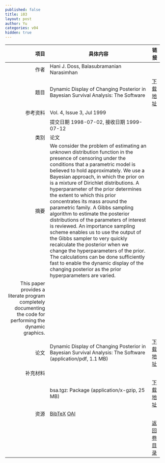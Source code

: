 ```yaml
---
published: false
title: i03
layout: post
author: Yu
categories: v04
hidden: true
---
```


| 项目 | 具体内容 | 链接 |
|---:|---|---|
| 作者 | Hani J. Doss, Balasubramanian Narasimhan| |
| 题目 |Dynamic Display of Changing Posterior in Bayesian Survival Analysis: The Software | [下载地址](http://www.jstatsoft.org/v04/i03/paper) |
| 参考资料 |Vol. 4, Issue 3, Jul 1999 | |
| | 提交日期 1998-07-02, 接收日期 1999-07-12| | 
| 类别 | 论文| |
| 摘要 | We consider the problem of estimating an unknown distribution function in the presence of censoring under the conditions that a parametric model is believed to hold approximately. We use a Bayesian approach, in which the prior on is a mixture of Dirichlet distributions. A hyperparameter of the prior determines the extent to which this prior concentrates its mass around the parametric family. A Gibbs sampling algorithm to estimate the posterior distributions of the parameters of interest is reviewed. An importance sampling scheme enables us to use the output of the Gibbs sampler to very quickly recalculate the posterior when we change the hyperparameters of the prior. The calculations can be done sufficiently fast to enable the dynamic display of the changing posterior as the prior hyperparameters are varied. | |
 This paper provides a literate program completely documenting the code for performing the dynamic graphics.| |
| 论文 | Dynamic Display of Changing Posterior in Bayesian Survival Analysis: The Software  (application/pdf, 1.1 MB)| [下载地址](http://www.jstatsoft.org/v04/i03/paper) |
| 补充材料 | | |
| |bsa.tgz: Package  (application/x-gzip, 25 MB)|  [下载地址](http://www.jstatsoft.org/v04/i03/supp/1) |
| 资源 | [BibTeX](http://www.jstatsoft.org/v04/i03/bibtex) [OAI](http://www.jstatsoft.org/oai?verb=GetRecord&identifier=oai.jstatsoft/v04/i03&prefix=oai_dc)| |
| |  | [返回卷目录]({{site.baseurl}}/volume/v04.html) |